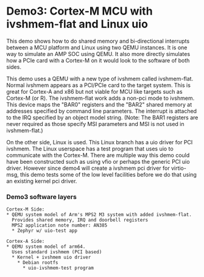 # Demo3: Cortex-M MCU with ivshmem-flat and Linux uio

This demo shows how to do shared memory and bi-directional interrupts between
a MCU platform and Linux using two QEMU instances.
It is one way to simulate an AMP SOC using QEMU.
It also more directly simulates how a PCIe card with a Cortex-M on it would
look to the software of both sides.

This demo uses a QEMU with a new type of ivshmem called ivshmem-flat.
Normal ivshmem appears as a PCI/PCIe card to the target system.
This is great for Cortex-A and x86 but not viable for MCU like targets such as
Cortex-M (or R).  The ivshmem-flat work adds a non-pci mode to ivshmem.
This device maps the "BAR0" registers and the "BAR2" shared memory at addresses
specified by command line parameters.  The interrupt is attached to the IRQ
specified by an object model string.  (Note: The BAR1 registers are never
required as those specify MSI parameters and MSI is not used in ivshmem-flat.)

On the other side, Linux is used.  This Linux branch has a uio driver for PCI 
ivshmem.  The Linux userspace has a test program that uses uio to communicate
with the Cortex-M.  There are multiple way this demo could have been constructed
such as using vfio or perhaps the generic PCI uio driver.  However since demo4
will create a ivshmem pci driver for virtio-msg, this demo tests some of the 
low level facilities before we do that using an existing kernel pci driver.

### Demo3 software layers

```
Cortex-M Side:
* QEMU system model of Arm's MPS2 M3 system with added ivshmem-flat.
  Provides shared memory, IRQ and doorbell registers
  MPS2 application note number: AN385
  * Zephyr w/ uio-test app

Cortex-A Side:
* QEMU system model of arm64.
  Uses standard ivshmem (PCI based)
  * Kernel + ivshmem uio driver
    * Debian rootfs
      * uio-ivshmem-test program
```
